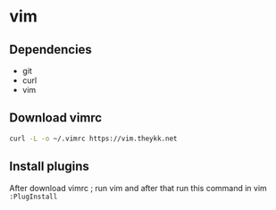 # vim

## Dependencies
- git
- curl
- vim

## Download vimrc
```sh
curl -L -o ~/.vimrc https://vim.theykk.net
```

## Install plugins
After download vimrc ; run vim and after that run this command in vim `:PlugInstall`

